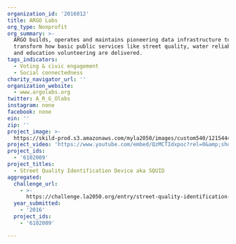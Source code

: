 ```yaml
---
organization_id: '2016012'
title: ARGO Labs
org_type: Nonprofit
org_summary: >-
  ARGO builds, operates and maintains pioneering data infrastructure to
  transform how basic public services like street quality, water reliability,
  and education volunteering are delivered.
tags_indicators:
  - Voting & civic engagement
  - Social connectedness
charity_navigator_url: ''
organization_website:
  - www.argolabs.org
twitter: A_R_G_Olabs
instagram: none
facebook: none
ein: ''
zip: ''
project_image: >-
  https://skild-prod.s3.amazonaws.com/myla2050/images/custom540/1215444855741-team91.png
project_video: 'https://www.youtube.com/embed/QzMCTIdxpoc?rel=0&amp;showinfo=0'
project_ids:
  - '6102009'
project_titles:
  - Street Quality Identification Device aka SQUID
aggregated:
  challenge_url:
    - >-
      https://challenge.la2050.org/entry/street-quality-identification-device-aka-squid
  year_submitted:
    - '2016'
  project_ids:
    - '6102009'

---
```

